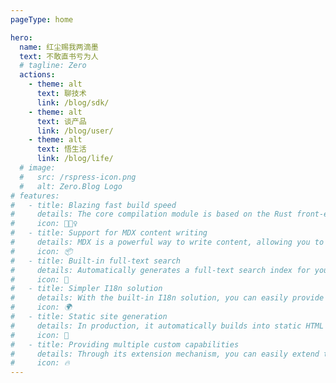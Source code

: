 ```yaml
---
pageType: home

hero:
  name: 红尘赐我两滴墨
  text: 不敢直书亏为人
  # tagline: Zero
  actions:
    - theme: alt
      text: 聊技术
      link: /blog/sdk/
    - theme: alt
      text: 谈产品
      link: /blog/user/
    - theme: alt
      text: 悟生活
      link: /blog/life/
  # image:
  #   src: /rspress-icon.png
  #   alt: Zero.Blog Logo
# features:
#   - title: Blazing fast build speed
#     details: The core compilation module is based on the Rust front-end toolchain, providing a more ultimate development experience.
#     icon: 🏃🏻‍♀️
#   - title: Support for MDX content writing
#     details: MDX is a powerful way to write content, allowing you to use React components in Markdown.
#     icon: 📦
#   - title: Built-in full-text search
#     details: Automatically generates a full-text search index for you during construction, providing out-of-the-box full-text search capabilities.
#     icon: 🎨
#   - title: Simpler I18n solution
#     details: With the built-in I18n solution, you can easily provide multi-language support for documents or components.
#     icon: 🌍
#   - title: Static site generation
#     details: In production, it automatically builds into static HTML files, which can be easily deployed anywhere.
#     icon: 🌈
#   - title: Providing multiple custom capabilities
#     details: Through its extension mechanism, you can easily extend theme UI and build process.
#     icon: 🔥
---
```

